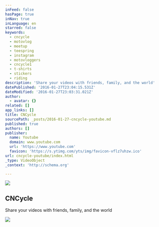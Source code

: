 ```yaml
---
inFeed: false
hasPage: true
inNav: true
inLanguage: en
starred: false
keywords:
  - cncycle
  - motovlog
  - meetup
  - teespring
  - instagram
  - motovloggers
  - cncycle1
  - t-shirts
  - stickers
  - riding
description: 'Share your videos with friends, family, and the world'
datePublished: '2016-01-27T23:04:15.531Z'
dateModified: '2016-01-27T23:03:31.021Z'
author:
  - avatar: {}
related: []
app_links: []
title: CNCycle
sourcePath: _posts/2016-01-27-cncycle-youtube.md
published: true
authors: []
publisher:
  name: Youtube
  domain: www.youtube.com
  url: 'https://www.youtube.com'
  favicon: 'https://s.ytimg.com/yts/img/favicon-vflz7uhzw.ico'
url: cncycle-youtube/index.html
_type: VideoObject
_context: 'http://schema.org'

---
```

![](https://the-grid-user-content.s3-us-west-2.amazonaws.com/dd73facc-336c-412d-90d3-b00ef84f56ae.jpg)

<article style=""><h1>CNCycle</h1><p>Share your videos with friends, family, and the world</p><img src="https://s3-us-west-2.amazonaws.com/the-grid-img/p/098fa0b460200d4ed192a221c2689c300ab62e7d.jpg" /></article>